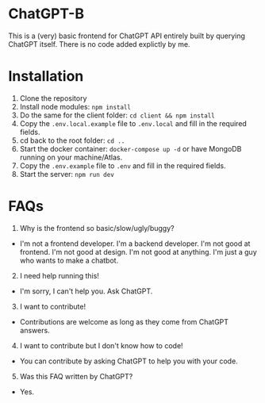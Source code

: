 # ChatGPT-B
This is a (very) basic frontend for ChatGPT API entirely built by querying ChatGPT itself. There is no code added explictly by me.

# Installation
1. Clone the repository
2. Install node modules: `npm install`
3. Do the same for the client folder: `cd client && npm install`
4. Copy the `.env.local.example` file to `.env.local` and fill in the required fields.
5. cd back to the root folder: `cd ..`
6. Start the docker container: `docker-compose up -d` or have MongoDB running on your machine/Atlas.
7. Copy the `.env.example` file to `.env` and fill in the required fields.
8. Start the server: `npm run dev`

# FAQs
1. Why is the frontend so basic/slow/ugly/buggy?
  - I'm not a frontend developer. I'm a backend developer. I'm not good at frontend. I'm not good at design. I'm not good at anything. I'm just a guy who wants to make a chatbot.
2. I need help running this!
  - I'm sorry, I can't help you. Ask ChatGPT.
3. I want to contribute!
  - Contributions are welcome as long as they come from ChatGPT answers.
4. I want to contribute but I don't know how to code!
  - You can contribute by asking ChatGPT to help you with your code.
5. Was this FAQ written by ChatGPT?
  - Yes.
